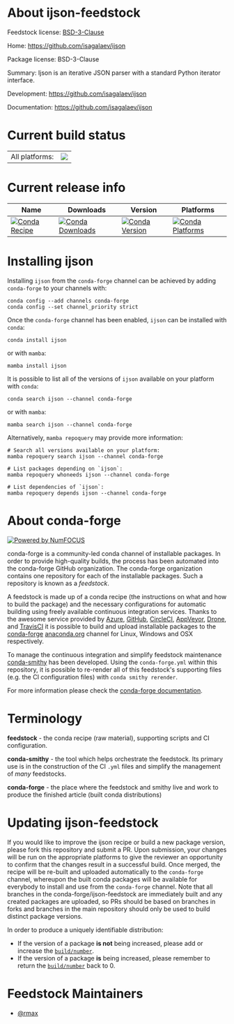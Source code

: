 About ijson-feedstock
=====================

Feedstock license: [BSD-3-Clause](https://github.com/conda-forge/ijson-feedstock/blob/main/LICENSE.txt)

Home: https://github.com/isagalaev/ijson

Package license: BSD-3-Clause

Summary: Ijson is an iterative JSON parser with a standard Python iterator interface.

Development: https://github.com/isagalaev/ijson

Documentation: https://github.com/isagalaev/ijson

Current build status
====================


<table><tr><td>All platforms:</td>
    <td>
      <a href="https://dev.azure.com/conda-forge/feedstock-builds/_build/latest?definitionId=5065&branchName=main">
        <img src="https://dev.azure.com/conda-forge/feedstock-builds/_apis/build/status/ijson-feedstock?branchName=main">
      </a>
    </td>
  </tr>
</table>

Current release info
====================

| Name | Downloads | Version | Platforms |
| --- | --- | --- | --- |
| [![Conda Recipe](https://img.shields.io/badge/recipe-ijson-green.svg)](https://anaconda.org/conda-forge/ijson) | [![Conda Downloads](https://img.shields.io/conda/dn/conda-forge/ijson.svg)](https://anaconda.org/conda-forge/ijson) | [![Conda Version](https://img.shields.io/conda/vn/conda-forge/ijson.svg)](https://anaconda.org/conda-forge/ijson) | [![Conda Platforms](https://img.shields.io/conda/pn/conda-forge/ijson.svg)](https://anaconda.org/conda-forge/ijson) |

Installing ijson
================

Installing `ijson` from the `conda-forge` channel can be achieved by adding `conda-forge` to your channels with:

```
conda config --add channels conda-forge
conda config --set channel_priority strict
```

Once the `conda-forge` channel has been enabled, `ijson` can be installed with `conda`:

```
conda install ijson
```

or with `mamba`:

```
mamba install ijson
```

It is possible to list all of the versions of `ijson` available on your platform with `conda`:

```
conda search ijson --channel conda-forge
```

or with `mamba`:

```
mamba search ijson --channel conda-forge
```

Alternatively, `mamba repoquery` may provide more information:

```
# Search all versions available on your platform:
mamba repoquery search ijson --channel conda-forge

# List packages depending on `ijson`:
mamba repoquery whoneeds ijson --channel conda-forge

# List dependencies of `ijson`:
mamba repoquery depends ijson --channel conda-forge
```


About conda-forge
=================

[![Powered by
NumFOCUS](https://img.shields.io/badge/powered%20by-NumFOCUS-orange.svg?style=flat&colorA=E1523D&colorB=007D8A)](https://numfocus.org)

conda-forge is a community-led conda channel of installable packages.
In order to provide high-quality builds, the process has been automated into the
conda-forge GitHub organization. The conda-forge organization contains one repository
for each of the installable packages. Such a repository is known as a *feedstock*.

A feedstock is made up of a conda recipe (the instructions on what and how to build
the package) and the necessary configurations for automatic building using freely
available continuous integration services. Thanks to the awesome service provided by
[Azure](https://azure.microsoft.com/en-us/services/devops/), [GitHub](https://github.com/),
[CircleCI](https://circleci.com/), [AppVeyor](https://www.appveyor.com/),
[Drone](https://cloud.drone.io/welcome), and [TravisCI](https://travis-ci.com/)
it is possible to build and upload installable packages to the
[conda-forge](https://anaconda.org/conda-forge) [anaconda.org](https://anaconda.org/)
channel for Linux, Windows and OSX respectively.

To manage the continuous integration and simplify feedstock maintenance
[conda-smithy](https://github.com/conda-forge/conda-smithy) has been developed.
Using the ``conda-forge.yml`` within this repository, it is possible to re-render all of
this feedstock's supporting files (e.g. the CI configuration files) with ``conda smithy rerender``.

For more information please check the [conda-forge documentation](https://conda-forge.org/docs/).

Terminology
===========

**feedstock** - the conda recipe (raw material), supporting scripts and CI configuration.

**conda-smithy** - the tool which helps orchestrate the feedstock.
                   Its primary use is in the construction of the CI ``.yml`` files
                   and simplify the management of *many* feedstocks.

**conda-forge** - the place where the feedstock and smithy live and work to
                  produce the finished article (built conda distributions)


Updating ijson-feedstock
========================

If you would like to improve the ijson recipe or build a new
package version, please fork this repository and submit a PR. Upon submission,
your changes will be run on the appropriate platforms to give the reviewer an
opportunity to confirm that the changes result in a successful build. Once
merged, the recipe will be re-built and uploaded automatically to the
`conda-forge` channel, whereupon the built conda packages will be available for
everybody to install and use from the `conda-forge` channel.
Note that all branches in the conda-forge/ijson-feedstock are
immediately built and any created packages are uploaded, so PRs should be based
on branches in forks and branches in the main repository should only be used to
build distinct package versions.

In order to produce a uniquely identifiable distribution:
 * If the version of a package **is not** being increased, please add or increase
   the [``build/number``](https://docs.conda.io/projects/conda-build/en/latest/resources/define-metadata.html#build-number-and-string).
 * If the version of a package **is** being increased, please remember to return
   the [``build/number``](https://docs.conda.io/projects/conda-build/en/latest/resources/define-metadata.html#build-number-and-string)
   back to 0.

Feedstock Maintainers
=====================

* [@rmax](https://github.com/rmax/)

